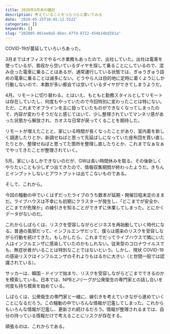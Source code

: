 ```yaml
---
title: 2020年5月末の雑記
description: 考えていることをつらつらと書いてみる
date: '2020-05-25T10:45:12.552Z'
categories: []
keywords: []
slug: "202005-861ee8a5-6bec-47fd-8722-454b14bd2b1a"
---
```

COVID-19が蔓延していろいろあった。

3月まではオフィスでやるべき業務もあったので、出社していた。出社は電車を使っているが、普段から空いているダイヤを探して乗ることにしているので、混み合った電車に乗ることはあるが、通常運行している状態では、ぎゅうぎゅう詰めの電車に乗ることは滅多にない。どうやら人は目的地に定時に着くようにしか行動しないので、本数が多い都会では空いているダイヤができてしまうようだ。

4月。リモートに切り替わる。とはいえ、もともと勤務スタイルとしてリモートは存在していたし、何度もやっていたので今回特別に変わったことは特にない。ただ、これまでオフラインを主に扱っていたものができなくなってしまったので、内容が変わりそうだなと感じてはいて、少し整理されていてマンネリ感があった状態から解放され、カオスな日常が戻ってくることを期待した。

リモートが増えたことと、家にいる時間が長くなったことがあり、室内着を新しく調達したりとか、新調せねばと思って先延ばしになっていた座布団を買い直したりとか、整理せねばと思ってた箇所を整理し直したりとか、これまでなぁなぁでやってきたことが整理されていく。

5月。家にいるしかできないのだが、GWは長い時間休みを取る。その後新しくやりたいことも少しずつ出てきたので、情報収集期間が終わったようだ。きちんとインプットしないとアウトプットは出てこないものである。

そして、これから。

今回の騒動の中でいくはずだったライブのうち数本が延期・開催日程未定のままだ。ライブハウスは不幸にも初期にクラスターが発生し、「どこまでが安全か、どこまでが危険か」の線引きを知ることができずに休業してしまった。とにかくデータがないのだ。

これからしばらくは、リスクを受容しながらビジネスを再始動していく時代になる。普通の風邪だって、インフルエンザだって、僕らは感染のリスクを受容しながら行動を続けてきた。もしかしたら、これまでだってライブハウスで隣にいた人はインフルエンザに感染していたのかもしれない。従来型のコロナウイルスでも、無症状者がいることは特別なことではないという。しかし、現状 COVID-19の感染リスクはインフルエンザのそれよりもはるかに大きい（と世間一般では認識されている）。

サッカーは、韓国・ドイツで始まり、リスクを受容しながらどこまでできるのかを模索している。日本では、NPBとJリーグが公衆衛生の専門家との話し合いを何度も持ち模索を始めている。

しばらくは、公衆衛生の専門家と一緒に、線引きを考えていきながら進めていくことになるだろう。この騒動の中でいろんな情報が氾濫してしまった。これからもいろんな情報が氾濫し、更新され続けるだろう。情報が整理されるまでは、自分の持っている情報だけで考えることにリスクが存在する。

頑張るのは、これからである。